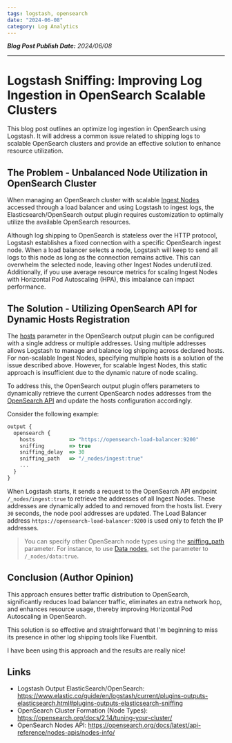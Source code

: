 ```yaml
---
tags: logstash, opensearch
date: "2024-06-08"
category: Log Analytics
---
```


*__Blog Post Publish Date:__ 2024/06/08*

---

# Logstash Sniffing: Improving Log Ingestion in OpenSearch Scalable Clusters

This blog post outlines an optimize log ingestion in OpenSearch using Logstash. It will address a common issue related to shipping logs to scalable OpenSearch clusters and provide an effective solution to enhance resource utilization.

## The Problem - Unbalanced Node Utilization in OpenSearch Cluster

When managing an OpenSearch cluster with scalable [Ingest Nodes](https://opensearch.org/docs/2.14/tuning-your-cluster/) accessed through a load balancer and using Logstash to ingest logs, the Elasticsearch/OpenSearch output plugin requires customization to optimally utilize the available OpenSearch resources.

Although log shipping to OpenSearch is stateless over the HTTP protocol, Logstash establishes a fixed connection with a specific OpenSearch ingest node. When a load balancer selects a node, Logstash will keep to send all logs to this node as long as the connection remains active. This can overwhelm the selected node, leaving other Ingest Nodes underutilized. Additionally, if you use average resource metrics for scaling Ingest Nodes with Horizontal Pod Autoscaling (HPA), this imbalance can impact performance.

## The Solution - Utilizing OpenSearch API for Dynamic Hosts Registration

The [hosts](https://www.elastic.co/guide/en/logstash/current/plugins-outputs-elasticsearch.html#plugins-outputs-elasticsearch-hosts) parameter in the OpenSearch output plugin can be configured with a single address or multiple addresses. Using multiple addresses allows Logstash to manage and balance log shipping across declared hosts. For non-scalable Ingest Nodes, specifying multiple hosts is a solution of the issue described above. However, for scalable Ingest Nodes, this static approach is insufficient due to the dynamic nature of node scaling.

To address this, the OpenSearch output plugin offers parameters to dynamically retrieve the current OpenSearch nodes addresses from the [OpenSearch API](https://opensearch.org/docs/latest/api-reference/nodes-apis/nodes-info/) and update the hosts configuration accordingly.

Consider the following example:

```js
output {
  opensearch {
    hosts           => "https://opensearch-load-balancer:9200"
    sniffing        => true
    sniffing_delay  => 30
    sniffing_path   => "/_nodes/ingest:true"
    ...
  }
}
```

When Logstash starts, it sends a request to the OpenSearch API endpoint `/_nodes/ingest:true` to retrieve the addresses of all Ingest Nodes. These addresses are dynamically added to and removed from the hosts list. Every `30` seconds, the node pool addresses are updated. The Load Balancer address `https://opensearch-load-balancer:9200` is used only to fetch the IP addresses.

> <i class="fa-solid fa-circle-info"></i> You can specify other OpenSearch node types using the [sniffing_path](https://www.elastic.co/guide/en/logstash/current/plugins-outputs-elasticsearch.html#plugins-outputs-elasticsearch-sniffing_path) parameter. For instance, to use [Data nodes](https://opensearch.org/docs/2.14/tuning-your-cluster/), set the parameter to `/_nodes/data:true`.

## Conclusion (Author Opinion)

This approach ensures better traffic distribution to OpenSearch, significantly reduces load balancer traffic, eliminates an extra network hop, and enhances resource usage, thereby improving Horizontal Pod Autoscaling in OpenSearch.

This solution is so effective and straightforward that I'm beginning to miss its presence in other log shipping tools like Fluentbit.

I have been using this approach and the results are really nice!

## Links

- Logstash Output ElasticSearch/OpenSearch: <https://www.elastic.co/guide/en/logstash/current/plugins-outputs-elasticsearch.html#plugins-outputs-elasticsearch-sniffing>
- OpenSearch Cluster Formation (Node Types): <https://opensearch.org/docs/2.14/tuning-your-cluster/>
- OpenSearch Nodes API: <https://opensearch.org/docs/latest/api-reference/nodes-apis/nodes-info/>
